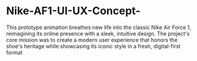 # Nike-AF1-UI-UX-Concept-
This prototype animation breathes new life into the classic Nike Air Force 1, reimagining its online presence with a sleek, intuitive design. The project's core mission was to create a modern user experience that honors the shoe's heritage while showcasing its iconic style in a fresh, digital-first format

